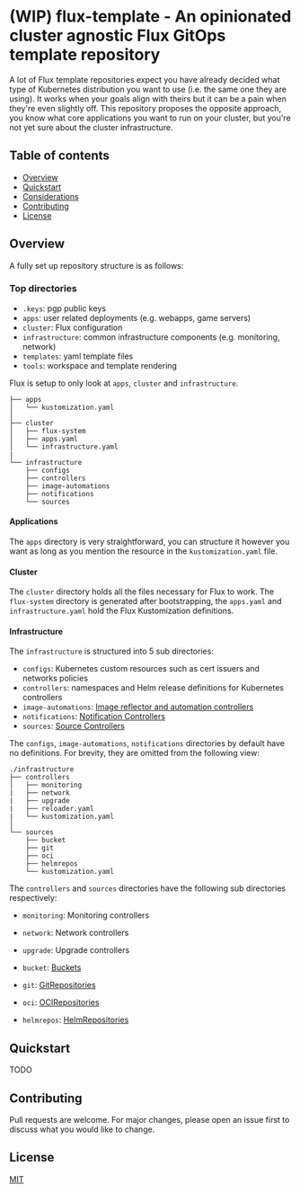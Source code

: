 # (WIP) flux-template - An opinionated cluster agnostic Flux GitOps template repository

A lot of Flux template repositories expect you have already decided what type of Kubernetes distribution you want to use (i.e. the same one they are using). It works when your goals align with theirs but it can be a pain when they're even slightly off. This repository proposes the opposite approach, you know what core applications you want to run on your cluster, but you're not yet sure about the cluster infrastructure.

## Table of contents

- [Overview](#overview)
- [Quickstart](#quickstart)
- [Considerations](#considerations)
- [Contributing](#contributing)
- [License](#license)

## Overview

A fully set up repository structure is as follows:

### Top directories

- `.keys`: pgp public keys
- `apps`: user related deployments (e.g. webapps, game servers)
- `cluster`: Flux configuration
- `infrastructure`: common infrastructure components (e.g. monitoring, network)
- `templates`: yaml template files
- `tools`: workspace and template rendering

Flux is setup to only look at `apps`, `cluster` and `infrastructure`.

```
├── apps
│   └── kustomization.yaml
│  
├── cluster
│   ├── flux-system
│   ├── apps.yaml
│   └── infrastructure.yaml
|
└── infrastructure
    ├── configs
    ├── controllers
    ├── image-automations
    ├── notifications
    └── sources
```

#### Applications

The `apps` directory is very straightforward, you can structure it however you want as long as you mention the resource in the `kustomization.yaml` file.

#### Cluster

The `cluster` directory holds all the files necessary for Flux to work. The `flux-system` directory is generated after bootstrapping, the `apps.yaml` and `infrastructure.yaml` hold the Flux Kustomization definitions.

#### Infrastructure

The `infrastructure` is structured into 5 sub directories:

- `configs`: Kubernetes custom resources such as cert issuers and networks policies
- `controllers`: namespaces and Helm release definitions for Kubernetes controllers
- `image-automations`: [Image reflector and automation controllers](https://fluxcd.io/flux/components/image/)
- `notifications`: [Notification Controllers](https://fluxcd.io/flux/components/notification/)
- `sources`: [Source Controllers](https://fluxcd.io/flux/components/source/)

The `configs`, `image-automations`, `notifications` directories by default have no definitions. For brevity, they are omitted from the following view:

```
./infrastructure
├── controllers
│   ├── monitoring
|   ├── network
|   ├── upgrade
|   ├── reloader.yaml
|   └── kustomization.yaml
│  
└── sources
    ├── bucket
    ├── git
    ├── oci
    ├── helmrepos
    └── kustomization.yaml
```

The `controllers` and `sources` directories have the following sub directories respectively:

- `monitoring`: Monitoring controllers
- `network`: Network controllers
- `upgrade`: Upgrade controllers

- `bucket`: [Buckets](https://fluxcd.io/flux/components/source/buckets/)
- `git`: [GitRepositories](https://fluxcd.io/flux/components/source/gitrepositories/)
- `oci`: [OCIRepositories](https://fluxcd.io/flux/components/source/ocirepositories/)
- `helmrepos`: [HelmRepositories](https://fluxcd.io/flux/components/source/helmrepositories/)

## Quickstart

TODO

## Contributing

Pull requests are welcome. For major changes, please open an issue first to discuss what you would like to change.

## License

[MIT](https://choosealicense.com/licenses/mit/)
